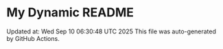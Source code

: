 # My Dynamic README
Updated at: Wed Sep 10 06:30:48 UTC 2025
This file was auto-generated by GitHub Actions.
